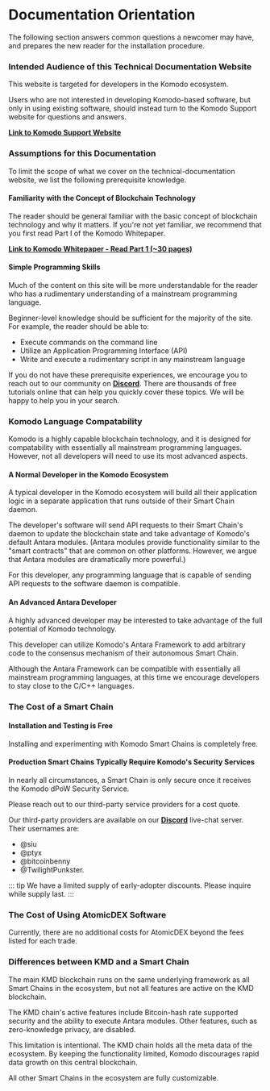 # Documentation Orientation

The following section answers common questions a newcomer may have, and prepares the new reader for the installation procedure.

### Intended Audience of this Technical Documentation Website

This website is targeted for developers in the Komodo ecosystem.

Users who are not interested in developing Komodo-based software, but only in using existing software, should instead turn to the Komodo Support website for questions and answers.

[<b>Link to Komodo Support Website</b>](https://support.komodoplatform.com)

### Assumptions for this Documentation

To limit the scope of what we cover on the technical-documentation website, we list the following prerequisite knowledge. 

#### Familiarity with the Concept of Blockchain Technology

The reader should be general familiar with the basic concept of blockchain technology and why it matters. If you're not yet familiar, we recommend that you first read Part I of the Komodo Whitepaper.

[<b>Link to Komodo Whitepaper - Read Part 1 (~30 pages)</b>](https://komodoplatform.com/whitepaper)

#### Simple Programming Skills

Much of the content on this site will be more understandable for the reader who has a rudimentary understanding of a mainstream programming language. 

Beginner-level knowledge should be sufficient for the majority of the site. For example, the reader should be able to:

- Execute commands on the command line
- Utilize an Application Programming Interface (API)
- Write and execute a rudimentary script in any mainstream language

If you do not have these prerequisite experiences, we encourage you to reach out to our community on [<b>Discord</b>](https://komodoplatform.com/discord). There are thousands of free tutorials online that can help you quickly cover these topics. We will be happy to help you in your search.

### Komodo Language Compatability 

Komodo is a highly capable blockchain technology, and it is designed for compatability with essentially all mainstream programming languages. However, not all developers will need to use its most advanced aspects.

#### A Normal Developer in the Komodo Ecosystem

A typical developer in the Komodo ecosystem will build all their application logic in a separate application that runs outside of their Smart Chain daemon. 

The developer's software will send API requests to their Smart Chain's daemon to update the blockchain state and take advantage of Komodo's default Antara modules. (Antara modules provide functionality similar to the "smart contracts" that are common on other platforms. However, we argue that Antara modules are dramatically more powerful.) 

For this developer, any programming language that is capable of sending API requests to the software daemon is compatible.

#### An Advanced Antara Developer

A highly advanced developer may be interested to take advantage of the full potential of Komodo technology. 

This developer can utilize Komodo's Antara Framework to add arbitrary code to the consensus mechanism of their autonomous Smart Chain.

Although the Antara Framework can be compatible with essentially all mainstream programming languages, at this time we encourage developers to stay close to the C/C++ languages. 

### The Cost of a Smart Chain

#### Installation and Testing is Free

Installing and experimenting with Komodo Smart Chains is completely free.

#### Production Smart Chains Typically Require Komodo's Security Services

In nearly all circumstances, a Smart Chain is only secure once it receives the Komodo dPoW Security Service.

Please reach out to our third-party service providers for a cost quote.

Our third-party providers are available on our [<b>Discord</b>](https://komodoplatform.com/discord) live-chat server. Their usernames are:

- @siu
- @ptyx
- @bitcoinbenny
- @TwilightPunkster.

::: tip
We have a limited supply of early-adopter discounts. Please inquire while supply last.
:::

### The Cost of Using AtomicDEX Software

Currently, there are no additional costs for AtomicDEX beyond the fees listed for each trade. 

<!--

### The Cost of Using Chainlizards API

-->

### Differences between KMD and a Smart Chain

The main KMD blockchain runs on the same underlying framework as all Smart Chains in the ecosystem, but not all features are active on the KMD blockchain.

The KMD chain's active features include Bitcoin-hash rate supported security and the ability to execute Antara modules. Other features, such as zero-knowledge privacy, are disabled.

This limitation is intentional. The KMD chain holds all the meta data of the ecosystem. By keeping the functionality limited, Komodo discourages rapid data growth on this central blockchain.

All other Smart Chains in the ecosystem are fully customizable. 

<!--

## Educational Outline for New Developers

The Komodo Platform offers a wide variety of functionality. Komodo can seem overwhelming at first. We hope this outline can help the reader to structure their approach. 

#### Install the Basic Komodo Software

The first step is to install Komodo software on your machine.

[Follow through the instructions here,](../installations/basic-instructions.html#installing-basic-komodo-software) and return to this spot in the outline when you are finished.

#### Get Acquainted With komodod and komodo-cli

Now that you have `komodod` and `komodo-cli` installed, [skim briefly through the instructions on how to interact with a Komodo-based daemon, linked here](../installations/basic-instructions.html#interacting-with-komodo-chains).

You'll come back to this section later, once you're ready to execute API commands and runtime parameters.

::: tip
You do not need to launch or sync the main Komodo chain (KMD), and you do not need to own any KMD to test a Smart Chain.
:::

#### Create Your First Asset Chain

With `komodod` and `komodo-cli` installed you're ready to spin up a Smart Chain.

[Follow the instructions in this linked guide to build your first Smart Chain.](../installations/creating-asset-chains.html#creating-a-new-asset-chain)

We recommend that you use the simplest of settings for now.

For example:

`./komodod -ac_name=HELLOWORLD -ac_supply=777777 &`

#### Execute Elementary RPC's

After you have your Smart Chain running on both nodes, we recommend executing some basic rpc calls in the terminal.

Here are links to some simple and common rpc examples:

[getnewaddress](../komodo-api/wallet.html#getnewaddress)

[sendtoaddress](../komodo-api/wallet.html#sendtoaddress)

[getinfo](../komodo-api/control.html#getinfo)

As Komodo is downstream from both [Bitcoin](https://bitcoin.org) and [Zcash](https://z.cash), essentially all of the commands that are available on those two upstream blockchains are also available here.

#### Test Out Platform-Specific Features

We create many features, functionalities, and commands that are specifically designed for dApp and platform-oriented developers.

For example, you can learn how to make Smart Chains that are more complicated in nature.

[Read this documentation first to get the basic idea](../installations/asset-chain-parameters.html).

Once you understand the concept, you can test a few asset-chain tricks -- like making your Smart Chain's consensus mechanism [a mix between Proof of Work and Proof of Stake](../installations/asset-chain-parameters.html#ac-staked).

Or, you could make your Smart Chain suitable for a rapid mining period, followed by complete blockchain disposal. Use parameters such as [ac_end](../installations/asset-chain-parameters.html#ac-end), [ac_reward](../installations/asset-chain-parameters.html#ac-reward), [ac_decay](../installations/asset-chain-parameters.html#ac-decay), and [ac_perc](../installations/asset-chain-parameters.html#ac-perc) for this effect.

#### Discover Custom Consensus Modules

Now you should be ready to head into the territory for utilizing Komodo's built-in methods to customize your own consensus mechanism.

Playing with your consensus mechanism is akin to creating what other blockchain platforms call a "smart contract." However, on Komodo, things are different. We would argue this method is better, but we admit we're biased.

If you need to catch the general idea, read the section, [Custom Consensus Overview](custom-consensus-overview.html).

First, you must create a Smart Chain that has the [ac_cc runtime parameter properly enabled](../installations/asset-chain-parameters.html#ac-cc).

With this activated, you can try a few existing templates:

- [Create ERC20 tokens on your new Smart Chain](../customconsensus/tokens.html)
- Try using your [built-in on-chain DEX](../customconsensus/gateways.html)
- Use [the oracles smart-contract template](../customconsensus/oracles.html) to import real-world data to your blockchain, which can then affect blockchain behavior

...and more!

#### Learn About BarterDEX and Agama

Your Smart Chain can easily be integrated into our native atomic-swap powered DEX, [BarterDEX](../installations/basic-instructions.html#komodo-s-native-dex-barterdex), and our multi-coin wallet, [Agama](https://komodoplatform.com/komodo-wallets/).

You can learn more about both on [docs.komodoplatform.com](https://docs.komodoplatform.com).


-->

